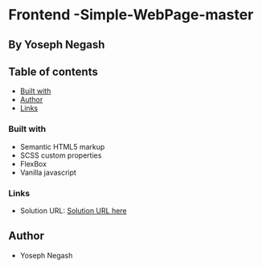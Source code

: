 # Frontend -Simple-WebPage-master

## By Yoseph Negash

## Table of contents


- [Built with](#built-with)
- [Author](#author)
- [Links](#links)



### Built with

- Semantic HTML5 markup
- SCSS custom properties
- FlexBox
- Vanilla javascript

### Links

- Solution URL: [Solution URL here](https://simple-webpage-master.pages.dev/)
## Author

- Yoseph Negash
